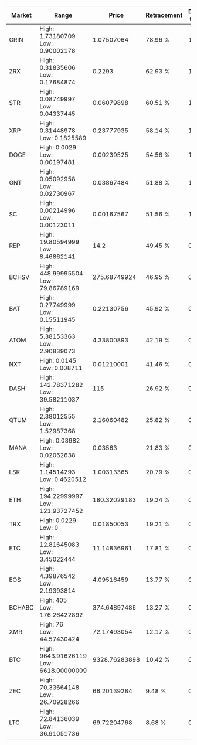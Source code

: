 | Market | Range | Price| Retracement | Doubles to 50% |
| --- | --- | --- | --- | --- |
| GRIN | High: 1.73180709<br />Low: 0.90002178 | 1.07507064 | 78.96 % | 1.22 |
| ZRX | High: 0.31835606<br />Low: 0.17684874 | 0.2293 | 62.93 % | 1.08 |
| STR | High: 0.08749997<br />Low: 0.04337445 | 0.06079898 | 60.51 % | 1.08 |
| XRP | High: 0.31448978<br />Low: 0.1825589 | 0.23777935 | 58.14 % | 1.05 |
| DOGE | High: 0.0029<br />Low: 0.00197481 | 0.00239525 | 54.56 % | 1.02 |
| GNT | High: 0.05092958<br />Low: 0.02730967 | 0.03867484 | 51.88 % | 1.01 |
| SC | High: 0.00214996<br />Low: 0.00123011 | 0.00167567 | 51.56 % | 1.01 |
| REP | High: 19.80594999<br />Low: 8.46862141 | 14.2 | 49.45 % | 0.00 |
| BCHSV | High: 448.99995504<br />Low: 79.86789169 | 275.68749924 | 46.95 % | 0.00 |
| BAT | High: 0.27749999<br />Low: 0.15511945 | 0.22130756 | 45.92 % | 0.00 |
| ATOM | High: 5.38153363<br />Low: 2.90839073 | 4.33800893 | 42.19 % | 0.00 |
| NXT | High: 0.0145<br />Low: 0.008711 | 0.01210001 | 41.46 % | 0.00 |
| DASH | High: 142.78371282<br />Low: 39.58211037 | 115 | 26.92 % | 0.00 |
| QTUM | High: 2.38012555<br />Low: 1.52987368 | 2.16060482 | 25.82 % | 0.00 |
| MANA | High: 0.03982<br />Low: 0.02062638 | 0.03563 | 21.83 % | 0.00 |
| LSK | High: 1.14514293<br />Low: 0.4620512 | 1.00313365 | 20.79 % | 0.00 |
| ETH | High: 194.22999997<br />Low: 121.93727452 | 180.32029183 | 19.24 % | 0.00 |
| TRX | High: 0.0229<br />Low: 0 | 0.01850053 | 19.21 % | 0.00 |
| ETC | High: 12.81645083<br />Low: 3.45022444 | 11.14836961 | 17.81 % | 0.00 |
| EOS | High: 4.39876542<br />Low: 2.19393814 | 4.09516459 | 13.77 % | 0.00 |
| BCHABC | High: 405<br />Low: 176.26422892 | 374.64897486 | 13.27 % | 0.00 |
| XMR | High: 76<br />Low: 44.57430424 | 72.17493054 | 12.17 % | 0.00 |
| BTC | High: 9643.91626119<br />Low: 6618.00000009 | 9328.76283898 | 10.42 % | 0.00 |
| ZEC | High: 70.33664148<br />Low: 26.70928266 | 66.20139284 | 9.48 % | 0.00 |
| LTC | High: 72.84136039<br />Low: 36.91051736 | 69.72204768 | 8.68 % | 0.00 |
